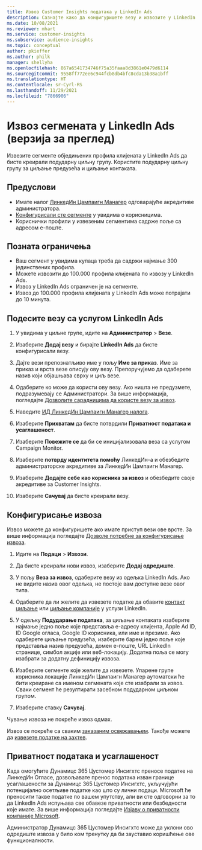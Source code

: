 ```yaml
---
title: Извоз Customer Insights података у LinkedIn Ads
description: Сазнајте како да конфигуришете везу и извозите у LinkedIn Ads.
ms.date: 10/08/2021
ms.reviewer: mhart
ms.service: customer-insights
ms.subservice: audience-insights
ms.topic: conceptual
author: pkieffer
ms.author: philk
manager: shellyha
ms.openlocfilehash: 867a6541734746f75a35faaa8d3861e0479d6114
ms.sourcegitcommit: 9558ff772ee6c944fcb8db4bfc8cda13b38a1bff
ms.translationtype: HT
ms.contentlocale: sr-Cyrl-RS
ms.lasthandoff: 11/29/2021
ms.locfileid: "7866906"
---
```

# <a name="export-segments-to-linkedin-ads-preview"></a>Извоз сегмената у LinkedIn Ads (верзија за преглед)

Извезите сегменте обједињених профила клијената у LinkedIn Ads да бисте креирали подударну циљну групу. Користите подударну циљну групу за циљање предузећа и циљање контаката.

## <a name="prerequisites"></a>Предуслови

-   Имате налог [ЛинкедИн Цампаигн Манагер](https://business.linkedin.com/marketing-solutions/ads) одговарајуће акредитиве администратора.
-   [Конфигурисали сте сегменте](segments.md) у увидима о корисницима.
-   Кориснички профили у извезеним сегментима садрже поље са адресом е-поште.

## <a name="known-limitations"></a>Позната ограничења

- Ваш сегмент у увидима купаца треба да садржи најмање 300 јединствених профила. 
- Можете извозити до 100.000 профила клијената по извозу у LinkedIn Ads.
- Извоз у LinkedIn Ads ограничен је на сегменте.
- Извоз до 100.000 профила клијената у LinkedIn Ads може потрајати до 10 минута. 

## <a name="set-up-the-connection-to-linkedin-ads"></a>Подесите везу са услугом LinkedIn Ads

1. У увидима у циљне групе, идите на **Администратор** > **Везе**.

1. Изаберите **Додај везу** и бирајте **LinkedIn Ads** да бисте конфигурисали везу.

1. Дајте вези препознатљиво име у пољу **Име за приказ**. Име за приказ и врста везе описују ову везу. Препоручујемо да одаберете назив који објашњава сврху и циљ везе.

1. Одаберите ко може да користи ову везу. Ако ништа не предузмете, подразумевају се Администратори. За више информација, погледајте [Дозволите сарадницима да користе везу за извоз](connections.md#allow-contributors-to-use-a-connection-for-exports).

1. Наведите [ИД ЛинкедИн Цампаигн Манагер налога](https://www.linkedin.com/help/lms/answer/a424270).

1. Изаберите **Прихватам** да бисте потврдили **Приватност података и усаглашеност**.

1. Изаберите **Повежите се** да би се иницијализовала веза са услугом Campaign Monitor.

1. Изаберите **потврду идентитета помоћу** ЛинкедИн-а и обезбедите администраторске акредитиве за ЛинкедИн Цампаигн Манагер.

1. Изаберите **Додајте себе као корисника за извоз** и обезбедите своје акредитиве за Customer Insights.

1. Изаберите **Сачувај** да бисте креирали везу.

## <a name="configure-an-export"></a>Конфигурисање извоза

Извоз можете да конфигуришете ако имате приступ вези ове врсте. За више информација погледајте [Дозволе потребне за конфигурисање извоза](export-destinations.md#set-up-a-new-export).

1. Идите на **Подаци** > **Извози**.

1. Да бисте креирали нови извоз, изаберите **Додај одредиште**.

1. У пољу **Веза за извоз**, одаберите везу из одељка LinkedIn Ads. Ако не видите назив овог одељка, не постоје вам доступне везе овог типа.

1. Одаберите да ли желите да извезете податке да обавите [контакт циљање](https://business.linkedin.com/marketing-solutions/ad-targeting/contact-targeting) или [циљање компаније](https://business.linkedin.com/marketing-solutions/ad-targeting/account-targeting) у услузи LinkedIn. 

1. У одељку **Подударање података**, за циљање контаката изаберите најмање једно поље које представља е-адресу клијента, Apple Ad ID, ID Google огласа, Google ID корисника, или име и презиме. Ако одаберете циљање предузећа, изаберите барем једно поље које представља назив предузећа, домен е-поште, URL LinkedIn странице, симбол акције или веб-локацију. Додатна поља се могу изабрати за додатну дефиницију извоза. 

1. Изаберите сегменте које желите да извезете. Упарене групе корисника локације ЛинкедИн Цампаигн Манагер аутоматски ће бити креиране са именом сегмената које сте изабрали за извоз. Сваки сегмент ће резултирати засебном подударном циљном групом. 

1. Изаберите ставку **Сачувај**.

Чување извоза не покреће извоз одмах.

Извоз се покреће са сваким [заказаним освежавањем](system.md#schedule-tab). Такође можете да [извезете податке на захтев](export-destinations.md#run-exports-on-demand). 


## <a name="data-privacy-and-compliance"></a>Приватност података и усаглашеност

Када омогућите Дyнамицс 365 Цустомер Инсигхтс преносе податке на ЛинкедИн Огласе, дозвољавате пренос података изван границе усаглашености за Дyнамицс 365 Цустомер Инсигхтс, укључујући потенцијално осетљиве податке као што су лични подаци. Microsoft ће преносити такве податке по вашем упутству, али ви сте одговорни за то да LinkedIn Ads испуњава све обавезе приватности или безбедности које имате. За више информација погледајте [Изјаву о приватности компаније Microsoft](https://go.microsoft.com/fwlink/?linkid=396732).

Администратор Дyнамицс 365 Цустомер Инсигхтс може да уклони ово одредиште извоза у било ком тренутку да би зауставио коришћење ове функционалности.
